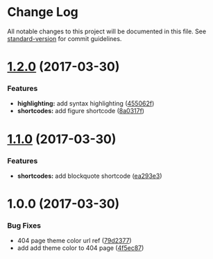# Change Log

All notable changes to this project will be documented in this file. See [standard-version](https://github.com/conventional-changelog/standard-version) for commit guidelines.

<a name="1.2.0"></a>
# [1.2.0](https://github.com/comfusion/after-dark/compare/v1.1.0...v1.2.0) (2017-03-30)


### Features

* **highlighting:** add syntax highlighting ([455062f](https://github.com/comfusion/after-dark/commit/455062f))
* **shortcodes:** add figure shortcode ([8a0317f](https://github.com/comfusion/after-dark/commit/8a0317f))



<a name="1.1.0"></a>
# [1.1.0](https://github.com/comfusion/after-dark/compare/v1.0.0...v1.1.0) (2017-03-30)


### Features

* **shortcodes:** add blockquote shortcode ([ea293e3](https://github.com/comfusion/after-dark/commit/ea293e3))



<a name="1.0.0"></a>
# 1.0.0 (2017-03-30)


### Bug Fixes

* 404 page theme color url ref ([79d2377](https://github.com/comfusion/after-dark/commit/79d2377))
* add add theme color to 404 page ([4f5ec87](https://github.com/comfusion/after-dark/commit/4f5ec87))
